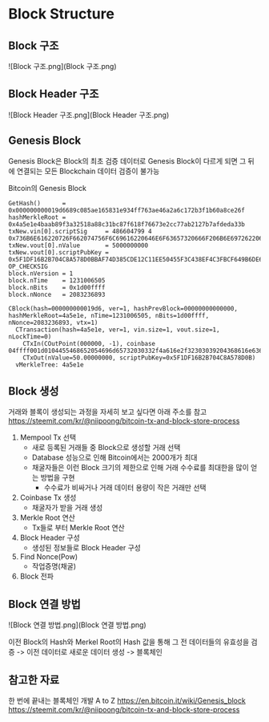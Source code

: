 # Block Structure

## Block 구조
![Block 구조.png](Block 구조.png)

## Block Header 구조
![Block Header 구조.png](Block Header 구조.png)

## Genesis Block
Genesis Block은 Block의 최초 검증 데이터로 Genesis Block이 다르게 되면
그 뒤에 연결되는 모든 Blockchain 데이터 검증이 불가능

Bitcoin의 Genesis Block
```
GetHash()      = 0x000000000019d6689c085ae165831e934ff763ae46a2a6c172b3f1b60a8ce26f
hashMerkleRoot = 0x4a5e1e4baab89f3a32518a88c31bc87f618f76673e2cc77ab2127b7afdeda33b
txNew.vin[0].scriptSig     = 486604799 4 0x736B6E616220726F662074756F6C69616220646E6F63657320666F206B6E697262206E6F20726F6C6C65636E61684320393030322F6E614A2F33302073656D695420656854
txNew.vout[0].nValue       = 5000000000
txNew.vout[0].scriptPubKey = 0x5F1DF16B2B704C8A578D0BBAF74D385CDE12C11EE50455F3C438EF4C3FBCF649B6DE611FEAE06279A60939E028A8D65C10B73071A6F16719274855FEB0FD8A6704 OP_CHECKSIG
block.nVersion = 1
block.nTime    = 1231006505
block.nBits    = 0x1d00ffff
block.nNonce   = 2083236893

CBlock(hash=000000000019d6, ver=1, hashPrevBlock=00000000000000, hashMerkleRoot=4a5e1e, nTime=1231006505, nBits=1d00ffff, nNonce=2083236893, vtx=1)
  CTransaction(hash=4a5e1e, ver=1, vin.size=1, vout.size=1, nLockTime=0)
    CTxIn(COutPoint(000000, -1), coinbase 04ffff001d0104455468652054696d65732030332f4a616e2f32303039204368616e63656c6c6f72206f6e206272696e6b206f66207365636f6e64206261696c6f757420666f722062616e6b73)
    CTxOut(nValue=50.00000000, scriptPubKey=0x5F1DF16B2B704C8A578D0B)
  vMerkleTree: 4a5e1e
```

## Block 생성
거래와 블록이 생성되는 과정을 자세히 보고 싶다면 아래 주소를 참고
https://steemit.com/kr/@niipoong/bitcoin-tx-and-block-store-process

1. Mempool Tx 선택
   - 새로 등록된 거래들 중 Block으로 생성할 거래 선택
   - Database 성능으로 인해 Bitcoin에서는 2000개가 최대
   - 채굴자들은 이런 Block 크기의 제한으로 인해 거래 수수료를 최대한을 많이 얻는 방법을 구현
     - 수수료가 비싸거나 거래 데이터 용량이 작은 거래만 선택
2. Coinbase Tx 생성
    - 채굴자가 받을 거래 생성
3. Merkle Root 연산
   - Tx들로 부터 Merkle Root 연산 
4. Block Header 구성
    - 생성된 정보들로 Block Header 구성
5. Find Nonce(Pow)
    - 작업증명(채굴)
6. Block 전파

## Block 연결 방법
![Block 연결 방법.png](Block 연결 방법.png)

이전 Block의 Hash와 Merkel Root의 Hash 값을 통해 그 전 데이터들의 유효성을 검증
-> 이전 데이터로 새로운 데이터 생성 -> 블록체인



## 참고한 자료
한 번에 끝내는 블록체인 개발 A to Z
https://en.bitcoin.it/wiki/Genesis_block
https://steemit.com/kr/@niipoong/bitcoin-tx-and-block-store-process